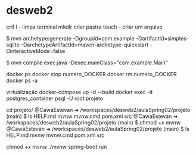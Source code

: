 # desweb2
crtl l - limpa terminal
mkdir criar pastra
touch - criar um arquivo 


 $ mvn archetype:generate -DgroupId=com.example -DartifactId=simples-sqlite -DarchetypeArtifactId=maven-archetype-quickstart -DinteractiveMode=false

$ mvn compile exec:java -Dexec.mainClass="com.example.Main"

docker ps
docker stop numero_DOCKER 
docker rm  numero_DOCKER 
docker ps -a



virtualização
docker-compose up -d --build
 docker exec -it postgres_container psql -U root projeto




cd projeto/
@CawaEstevan ➜ /workspaces/desweb2/aulaSpring02/projeto (main) $ ls
HELP.md  mvnw  mvnw.cmd  pom.xml  src
@CawaEstevan ➜ /workspaces/desweb2/aulaSpring02/projeto (main) $ chmod +x mvnw
@CawaEstevan ➜ /workspaces/desweb2/aulaSpring02/projeto (main) $ ls
HELP.md  mvnw  mvnw.cmd  pom.xml  src

chmod +x mvnw
./mvnw spring-boot:run

